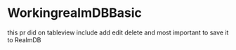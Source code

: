 # WorkingrealmDBBasic
this pr did on tableview include add edit delete and most important to save it to RealmDB
